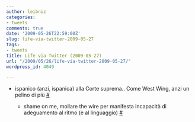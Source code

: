 ```yaml
---
author: leibniz
categories:
- tweets
comments: true
date: '2009-05-26T22:59:00Z'
slug: life-via-twitter-2009-05-27
tags:
- tweets
title: Life via Twitter (2009-05-27)
url: "/2009/05/26/life-via-twitter-2009-05-27/"
wordpress_id: 4049

---
```

* ispanico (anzi, ispanica) alla Corte suprema.. Come West Wing, anzi un pelino di più [#](http://twitter.com/leibniz/statuses/1924876443)

	
  * shame on me, mollare the wire per manifesta incapacità di adeguamento al ritmo (e al linguaggio) [#](http://twitter.com/leibniz/statuses/1927875157)


